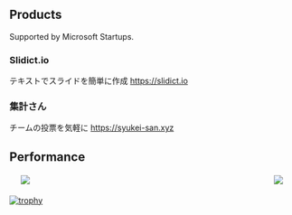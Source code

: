 ## Products
Supported by Microsoft Startups.

### Slidict.io
テキストでスライドを簡単に作成
https://slidict.io

### 集計さん
チームの投票を気軽に
https://syukei-san.xyz

## Performance

<div style="margin:20">
  <a href="https://newsdict.io">
    <img align="right" src="https://github-readme-stats.vercel.app/api?username=yubele&title_color=fff&icon_color=79ff97&text_color=9f9f9f&bg_color=151515"/>
  </a>
  <a href="https://newsdict.io">
    <img src="https://github-readme-stats.vercel.app/api/top-langs/?username=yubele&title_color=fff&icon_color=79ff97&text_color=9f9f9f&bg_color=151515&layout=compact" />
  </a>
</div>

[![trophy](https://github-profile-trophy.vercel.app/?username=yubele&rank=SECRET,SSS,SS,S,AAA,AA,A)](https://newsdict.io)
